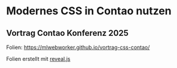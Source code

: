  # Modernes CSS in Contao nutzen
 ## Vortrag Contao Konferenz 2025

Folien: https://mlwebworker.github.io/vortrag-css-contao/

Folien erstellt mit [reveal.js](https://revealjs.com/)

